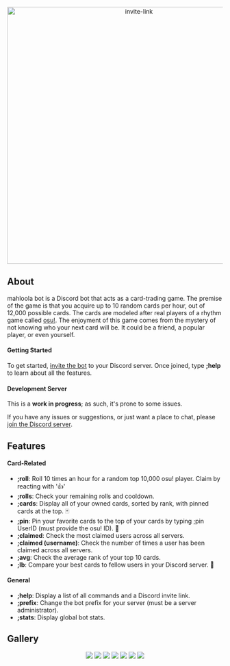 <a href="https://discord.com/api/oauth2/authorize?client_id=674498529489846272&permissions=8&scope=bot">
  <p align="center">
  <img src="https://cdn.discordapp.com/attachments/945209894179590154/1182853166572773428/image.png?ex=658634db&is=6573bfdb&hm=ae1e536c872caafe46874483a12dd25aa9c6be8501f799c9344f7a3bd2bbe0e7&" alt="invite-link" width="600"/>
  </p>
</a>

## About
mahloola bot is a Discord bot that acts as a card-trading game. The premise of the game is that you acquire up to 10 random cards per hour, out of 12,000 possible cards. The cards are modeled after real players of a rhythm game called [osu!](https://osu.ppy.sh/home). The enjoyment of this game comes from the mystery of not knowing who your next card will be. It could be a friend, a popular player, or even yourself.

#### Getting Started
To get started, <a href="https://discord.com/api/oauth2/authorize?client_id=674498529489846272&permissions=2147609664&scope=applications.commands%20bot">invite the bot</a> to your Discord server. Once joined, type **;help** to learn about all the features.

#### Development Server
This is a **work in progress**; as such, it's prone to some issues.

If you have any issues or suggestions, or just want a place to chat, please <a href="https://discord.gg/DGdzyapHkW">join the Discord server</a>.

## Features

#### Card-Related
- **;roll**: Roll 10 times an hour for a random top 10,000 osu! player. Claim by reacting with '👍'
- **;rolls**: Check your remaining rolls and cooldown.
- **;cards**: Display all of your owned cards, sorted by rank, with pinned cards at the top. 🃏
- **;pin**: Pin your favorite cards to the top of your cards by typing ;pin UserID (must provide the osu! ID). 📌
- **;claimed**: Check the most claimed users across all servers.
- **;claimed (username)**: Check the number of times a user has been claimed across all servers.
- **;avg**: Check the average rank of your top 10 cards.
- **;lb**: Compare your best cards to fellow users in your Discord server. 🥇
#### General
- **;help**: Display a list of all commands and a Discord invite link.
- **;prefix**: Change the bot prefix for your server (must be a server administrator).
- **;stats**: Display global bot stats.

## Gallery
<p align="center">
  <img src="https://user-images.githubusercontent.com/61226619/171373850-69299274-09a0-4edf-b504-b3781a481380.png"/>
  <img src="https://user-images.githubusercontent.com/61226619/172303440-159221a4-75e0-4877-811f-c997a3ab40d9.png"/>
  <img src="https://user-images.githubusercontent.com/61226619/171368644-e0be6b1a-29f0-4668-a4d0-12f48f18fa20.png"/>
  <img src="https://user-images.githubusercontent.com/61226619/171368658-97ad4d68-82bf-4c11-a2fc-286ebb12ab69.png"/>
  <img src="https://user-images.githubusercontent.com/61226619/171373403-ce8c6ae9-e83c-4377-88e8-4d2a5624a4db.png"/>
  <img src="https://user-images.githubusercontent.com/61226619/171372887-6dab7af6-c5a8-4cd3-8c3b-8e9cc40b045a.png"/>
  <img src="https://user-images.githubusercontent.com/61226619/172730612-b90a5e5f-b8dd-4357-9a77-1bc74e4533ba.png"/>
</p>


